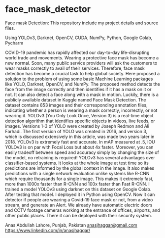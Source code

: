 # face_mask_detector
Face mask Detection: This repository include my project details and source files.  

Using YOLOv3, Darknet, OpenCV, CUDA, NumPy, Python, Google Colab, Pycharm


COVID-19 pandemic has rapidly affected our day-to-day life-disrupting world trade and movements. Wearing a protective face mask has become a new normal. Soon, many public service providers will ask the customers to wear masks correctly to avail of their services. Therefore, face mask detection has become a crucial task to help global society. 
Here proposed a solution to the problem of using some basic Machine Learning packages like YOLO, Darknet, OpenCV, and NumPy. The proposed method detects the face from the image correctly and then identifies if it has a mask on it or not. It can also detect a face along with a mask in motion. 
Luckily, there is a publicly available dataset in Kaggle named Face Mask Detection. The dataset contains 853 images and their corresponding annotation files, indicating whether a person is wearing a mask correctly, incorrectly, or not wearing it.
YOLOv3 (You Only Look Once, Version 3) is a real-time object detection algorithm that identifies specific objects in videos, live feeds, or images. Versions 1-3 of YOLO were created by Joseph Redmon and Ali Farhadi. The first version of YOLO was created in 2016, and version 3, which is discussed extensively in this article, was made two years later in 2018.
YOLOv3 is extremely fast and accurate. In mAP measured at .5, IOU YOLOv3 is on par with Focal Loss but about 4x faster. Moreover, you can easily tradeoff between speed and accuracy simply by changing the size of the model, no retraining is required!
YOLOv3 has several advantages over classifier-based systems. It looks at the whole image at test time so its predictions are informed by the global context in the image. It also makes predictions with a single network evaluation unlike systems like R-CNN which require thousands for a single image. This makes it extremely fast, more than 1000x faster than R-CNN and 100x faster than Fast R-CNN.
I trained a model YOLOv3 using darknet on this dataset on Google Colab. After testing that model. I deployed it in Python using OpenCV. Now it can detector if people are wearing a Covid-19 face mask or not, from a video stream, and generate an Alert. 
We already have automatic electric doors and CCTV footage cameras working at the entrance of offices, airports, and other public places. There it can be deployed with their security system.


Anas Abdullah
Lahore, Punjab, Pakistan
anasjhaggar@gmail.com 
https://www.linkedin.com/in/anasjhaggar/
